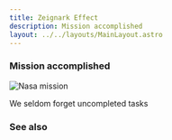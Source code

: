 ```yaml
---
title: Zeignark Effect
description: Mission accomplished
layout: ../../layouts/MainLayout.astro
---
```


### Mission accomplished

![Nasa mission](/images/nasa-mission.jpg)

We seldom forget uncompleted tasks

### See also

